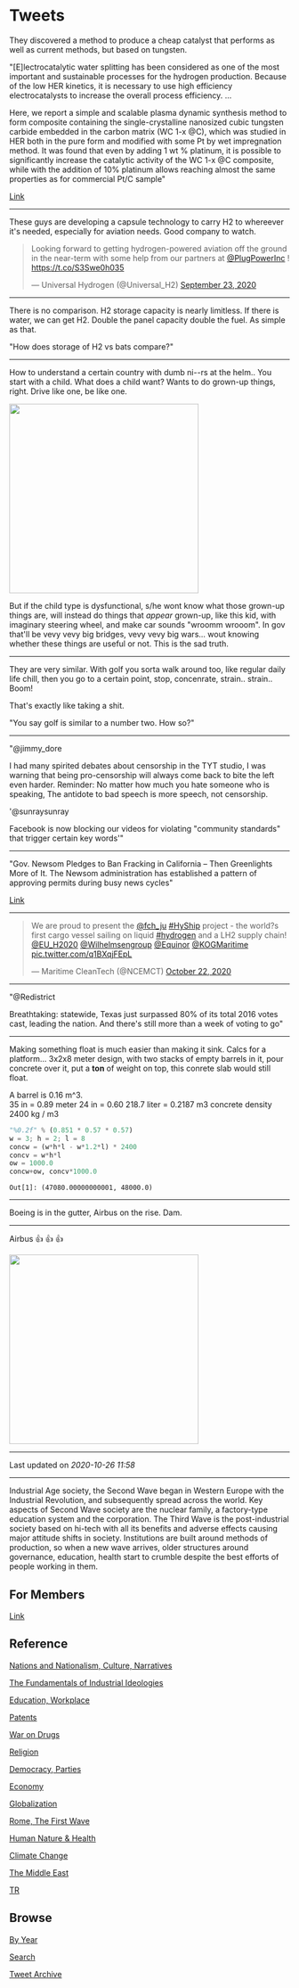 # Tweets

They discovered a method to produce a cheap catalyst that performs as
well as current methods, but based on tungsten.

"[E]lectrocatalytic water splitting has been considered as one of the
most important and sustainable processes for the hydrogen
production. Because of the low HER kinetics, it is necessary to use
high efficiency electrocatalysts to increase the overall process
efficiency. ...

Here, we report a simple and scalable plasma dynamic synthesis method
to form composite containing the single-crystalline nanosized cubic
tungsten carbide embedded in the carbon matrix (WC 1-x @C), which was
studied in HER both in the pure form and modified with some Pt by wet
impregnation method. It was found that even by adding 1 wt % platinum,
it is possible to significantly increase the catalytic activity of the
WC 1-x @C composite, while with the addition of 10% platinum allows
reaching almost the same properties as for commercial Pt/C sample"

[Link](https://www.sciencedirect.com/science/article/abs/pii/S0925838820314791)

---

These guys are developing a capsule technology to carry H2 to
whereever it's needed, especially for aviation needs. Good company to watch. 

<blockquote class="twitter-tweet"><p lang="en" dir="ltr">Looking forward to getting hydrogen-powered aviation off the ground in the near-term with some help from our partners at <a href="https://twitter.com/PlugPowerInc?ref_src=twsrc%5Etfw">@PlugPowerInc</a> ! <a href="https://t.co/S3Swe0h035">https://t.co/S3Swe0h035</a></p>&mdash; Universal Hydrogen (@Universal_H2) <a href="https://twitter.com/Universal_H2/status/1308820927682162688?ref_src=twsrc%5Etfw">September 23, 2020</a></blockquote> <script async src="https://platform.twitter.com/widgets.js" charset="utf-8"></script>

---

There is no comparison. H2 storage capacity is nearly limitless. If
there is water, we can get H2. Double the panel capacity double the
fuel. As simple as that.

"How does storage of H2 vs bats compare?"

---


How to understand a certain country with dumb ni--rs at the helm..
You start with a child. What does a child want? Wants to do grown-up
things, right. Drive like one, be like one.

<img width="340" src="https://cdn.cdnparenting.com/articles/2018/04/578115136-H.jpg"/>

But if the child type is dysfunctional, s/he wont know what those
grown-up things are, will instead do things that *appear* grown-up,
like this kid, with imaginary steering wheel, and make car sounds
"wroomm wrooom". In gov that'll be vevy vevy big bridges, vevy vevy
big wars... wout knowing whether these things are useful or not. This
is the sad truth.

---

They are very similar. With golf you sorta walk around too, like
regular daily life chill, then you go to a certain point, stop,
concenrate, strain.. strain.. Boom!

That's exactly like taking a shit.

"You say golf is similar to a number two. How so?"

---

"@jimmy_dore

I had many spirited debates about censorship in the TYT studio, I was
warning that being pro-censorship will always come back to bite the
left even harder. Reminder: No matter how much you hate someone who is
speaking, The antidote to bad speech is more speech, not censorship.

'@sunraysunray

Facebook is now blocking our videos for violating "community
standards" that trigger certain key words'"

---

"Gov. Newsom Pledges to Ban Fracking in California – Then Greenlights
More of It. The Newsom administration has established a pattern of
approving permits during busy news cycles"

[Link](https://capitalandmain.com/gov-newsom-pledges-to-ban-fracking-california-then-greenlights-more-1023)

---

<blockquote class="twitter-tweet"><p lang="en" dir="ltr">We are proud to present the <a href="https://twitter.com/fch_ju?ref_src=twsrc%5Etfw">@fch_ju</a> <a href="https://twitter.com/hashtag/HyShip?src=hash&amp;ref_src=twsrc%5Etfw">#HyShip</a> project - the world?s first cargo vessel sailing on liquid <a href="https://twitter.com/hashtag/hydrogen?src=hash&amp;ref_src=twsrc%5Etfw">#hydrogen</a> and a LH2 supply chain! <a href="https://twitter.com/EU_H2020?ref_src=twsrc%5Etfw">@EU_H2020</a> <a href="https://twitter.com/Wilhelmsengroup?ref_src=twsrc%5Etfw">@Wilhelmsengroup</a> <a href="https://twitter.com/Equinor?ref_src=twsrc%5Etfw">@Equinor</a> <a href="https://twitter.com/KOGMaritime?ref_src=twsrc%5Etfw">@KOGMaritime</a> <a href="https://t.co/q1BXqjFEpL">pic.twitter.com/q1BXqjFEpL</a></p>&mdash; Maritime CleanTech (@NCEMCT) <a href="https://twitter.com/NCEMCT/status/1319231361669042176?ref_src=twsrc%5Etfw">October 22, 2020</a></blockquote> <script async src="https://platform.twitter.com/widgets.js" charset="utf-8"></script>

---

"@Redistrict

Breathtaking: statewide, Texas just surpassed 80% of its total 2016
votes cast, leading the nation. And there's still more than a week of
voting to go"

---

Making something float is much easier than making it sink. Calcs for a
platform... 3x2x8 meter design, with two stacks of empty barrels in
it, pour concrete over it, put a **ton** of weight on top, this
conrete slab would still float. 

A barrel is 0.16 m^3.	
35 in = 0.89 meter
24 in = 0.60
218.7 liter = 0.2187 m3
concrete density 2400 kg / m3

```python
"%0.2f" % (0.851 * 0.57 * 0.57)
w = 3; h = 2; l = 8
concw = (w*h*l - w*1.2*l) * 2400
concv = w*h*l
ow = 1000.0
concw+ow, concv*1000.0
```

```text
Out[1]: (47080.00000000001, 48000.0)
```

---

Boeing is in the gutter, Airbus on the rise. Dam.

---

Airbus 👍 👍 👍 

<img width="340" src="https://pbs.twimg.com/media/EicHhl2XYAAPSsk?format=jpg&name=small"/>

---

Last updated on *2020-10-26 11:58*

---


Industrial Age society, the Second Wave began in Western Europe with
the Industrial Revolution, and subsequently spread across the
world. Key aspects of Second Wave society are the nuclear family, a
factory-type education system and the corporation. The Third Wave is
the post-industrial society based on hi-tech with all its benefits and
adverse effects causing major attitude shifts in society. Institutions
are built around methods of production, so when a new wave arrives,
older structures around governance, education, health start to crumble
despite the best efforts of people working in them.

## For Members

[Link](https://thirdwave-members.herokuapp.com)

## Reference

[Nations and Nationalism, Culture, Narratives](/2013/02/nations-and-nationalism.md)

[The Fundamentals of Industrial Ideologies](/2011/04/fundamentals-of-industrial-ideologies.md)

[Education, Workplace](2017/09/education-workplace.md)

[Patents](/2018/09/patents.md)

[War on Drugs](/2019/11/war-on-drugs.md)

[Religion](/2015/04/god-religion.md)

[Democracy, Parties](/2016/11/democracy.md)

[Economy](/2018/05/economy.md)

[Globalization](/2018/09/globalization.md)

[Rome, The First Wave](/2017/12/rome.md)

[Human Nature & Health](/2020/07/human-nature.md)

[Climate Change](/2018/12/climate.md)

[The Middle East](/2019/07/middleeast.md)

[TR](../tr)

## Browse

[By Year](years.md)

[Search](search.html)

[Tweet Archive](/tweets/README.md)



